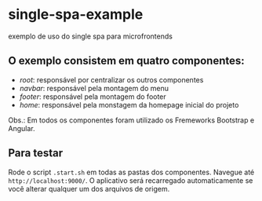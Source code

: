 # single-spa-example
exemplo de uso do single spa para microfrontends

## O exemplo consistem em quatro componentes:
 - *root*: responsável por centralizar os outros componentes
 - *navbar*: responsável pela montagem do menu
 - *footer*: responsável pela montagem do footer
 - *home*: responsável pela monstagem da homepage inicial do projeto

Obs.: Em todos os componentes foram utilizado os Fremeworks Bootstrap e Angular. 

## Para testar

Rode o script `.start.sh` em todas as pastas dos componentes. Navegue até `http://localhost:9000/`. O aplicativo será recarregado automaticamente se você alterar qualquer um dos arquivos de origem.